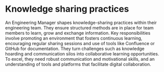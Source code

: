 # Knowledge sharing practices

An Engineering Manager shapes knowledge-sharing practices within their engineering team. They ensure structured methods are in place for team members to learn, grow and exchange information. Key responsibilities involve promoting an environment that fosters continuous learning, encouraging regular sharing sessions and use of tools like Confluence or GitHub for documentation. They turn challenges such as knowledge hoarding and communication silos into collaborative learning opportunities. To excel, they need robust communication and motivational skills, and an understanding of tools and platforms that facilitate digital collaboration.